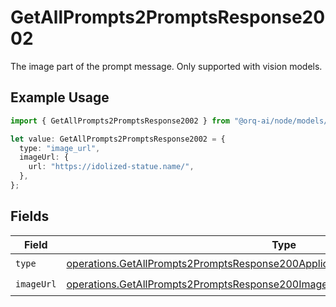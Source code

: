 # GetAllPrompts2PromptsResponse2002

The image part of the prompt message. Only supported with vision models.

## Example Usage

```typescript
import { GetAllPrompts2PromptsResponse2002 } from "@orq-ai/node/models/operations";

let value: GetAllPrompts2PromptsResponse2002 = {
  type: "image_url",
  imageUrl: {
    url: "https://idolized-statue.name/",
  },
};
```

## Fields

| Field                                                                                                                                                                              | Type                                                                                                                                                                               | Required                                                                                                                                                                           | Description                                                                                                                                                                        |
| ---------------------------------------------------------------------------------------------------------------------------------------------------------------------------------- | ---------------------------------------------------------------------------------------------------------------------------------------------------------------------------------- | ---------------------------------------------------------------------------------------------------------------------------------------------------------------------------------- | ---------------------------------------------------------------------------------------------------------------------------------------------------------------------------------- |
| `type`                                                                                                                                                                             | [operations.GetAllPrompts2PromptsResponse200ApplicationJSONResponseBodyData2Type](../../models/operations/getallprompts2promptsresponse200applicationjsonresponsebodydata2type.md) | :heavy_check_mark:                                                                                                                                                                 | N/A                                                                                                                                                                                |
| `imageUrl`                                                                                                                                                                         | [operations.GetAllPrompts2PromptsResponse200ImageUrl](../../models/operations/getallprompts2promptsresponse200imageurl.md)                                                         | :heavy_check_mark:                                                                                                                                                                 | N/A                                                                                                                                                                                |